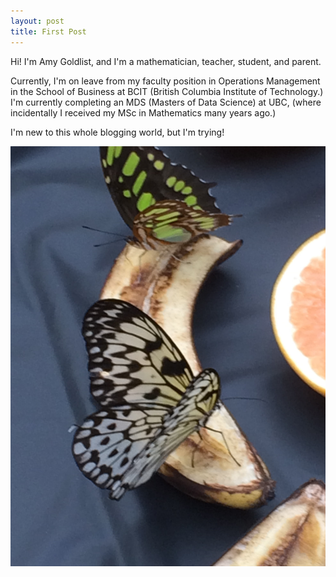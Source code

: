 ```yaml
---
layout: post
title: First Post
---
```


Hi! I'm Amy Goldlist, and I'm a mathematician, teacher, student, and parent.

Currently, I'm on leave from my faculty position in Operations Management in the School of Business at BCIT (British Columbia Institute of Technology.)  I'm currently completing an MDS (Masters of Data Science) at UBC, (where incidentally I received my MSc in Mathematics many years ago.)

I'm new to this whole blogging world, but I'm trying!

![](butterfly.JPG)
